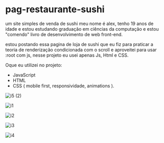 # pag-restaurante-sushi

um site simples de venda de sushi
meu nome é alex, tenho 19 anos de idade e estou estudando graduação
em ciências da computação e estou "comendo" livro de desenvolvimento
de web front-end.

estou postando essa pagina de loja de sushi que eu fiz para praticar
a teoria de renderização condicionada com o scroll e aproveitei para
usar :root com js, nesse projeto eu usei apenas Js, Html e CSS.


Oque eu utilizei no projeto:
 - JavaScript
 - HTML
 - CSS ( mobile first, responsividade, animations ).


![i5 (2)](https://github.com/alexLDSpedroDEV/pag-restaurante-sushi/assets/115034319/456f2088-e93b-461b-8ef0-1abb60740da0)

![i1](https://github.com/alexLDSpedroDEV/pag-restaurante-sushi/assets/115034319/e1b25f22-912b-45f3-846d-e546db2b3b4e)

![i2](https://github.com/alexLDSpedroDEV/pag-restaurante-sushi/assets/115034319/fc548a79-3b55-4d23-9a45-952b7a447310)

![i3](https://github.com/alexLDSpedroDEV/pag-restaurante-sushi/assets/115034319/f26f49e1-f32d-4164-b7c4-afcce4d346c0)

![i4](https://github.com/alexLDSpedroDEV/pag-restaurante-sushi/assets/115034319/556146b4-df37-467d-85bf-9a799189fc80)

